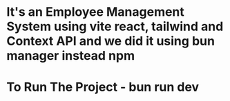# It's an Employee Management System using vite react, tailwind and Context API and we did it using bun manager instead npm

# To Run The Project - bun run dev
